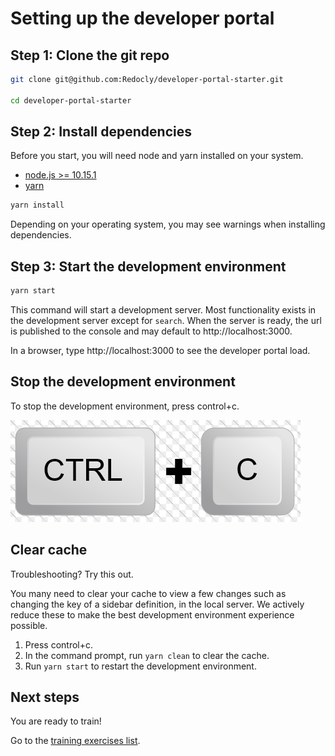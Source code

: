 # Setting up the developer portal

## Step 1: Clone the git repo

```bash
git clone git@github.com:Redocly/developer-portal-starter.git

cd developer-portal-starter
```

## Step 2: Install dependencies

Before you start, you will need node and yarn installed on your system.

- [node.js >= 10.15.1](https://nodejs.org/en/)
- [yarn](https://yarnpkg.com/en/)

```bash
yarn install
```

<div class="attention">
Depending on your operating system, you may see warnings when installing dependencies.
</div>

## Step 3: Start the development environment

```bash
yarn start
```

This command will start a development server.
Most functionality exists in the development server except for `search`.
When the server is ready, the url is published to the console and may default to http://localhost:3000.

In a browser, type http://localhost:3000 to see the developer portal load.

## Stop the development environment

To stop the development environment, press control+c.

![control-c](ctrl-c.png)

## Clear cache

<div class="warning">
Troubleshooting? Try this out.
</div>

You many need to clear your cache to view a few changes such as changing the key of a sidebar definition, in the local server.
We actively reduce these to make the best development environment experience possible.

1. Press control+c.
1. In the command prompt, run `yarn clean` to clear the cache.
1. Run `yarn start` to restart the development environment.


## Next steps

You are ready to train!

Go to the [training exercises list](index.md).
